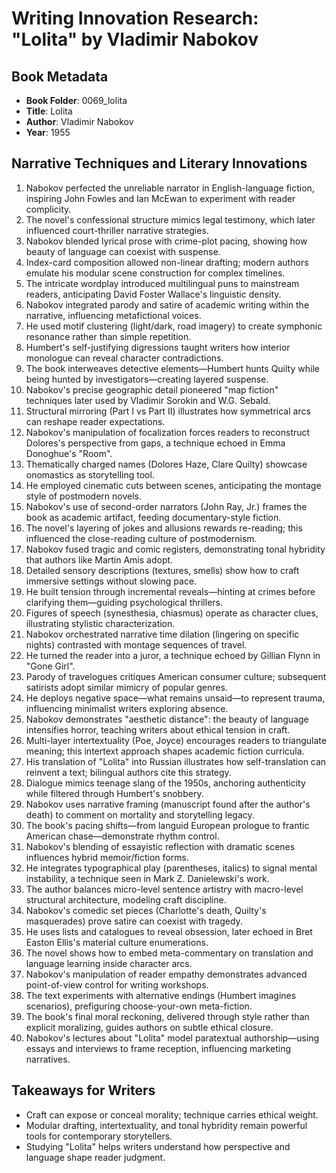 # Writing Innovation Research: "Lolita" by Vladimir Nabokov

## Book Metadata
- **Book Folder**: 0069_lolita
- **Title**: Lolita
- **Author**: Vladimir Nabokov
- **Year**: 1955

## Narrative Techniques and Literary Innovations
1. Nabokov perfected the unreliable narrator in English-language fiction, inspiring John Fowles and Ian McEwan to experiment with reader complicity.
2. The novel's confessional structure mimics legal testimony, which later influenced court-thriller narrative strategies.
3. Nabokov blended lyrical prose with crime-plot pacing, showing how beauty of language can coexist with suspense.
4. Index-card composition allowed non-linear drafting; modern authors emulate his modular scene construction for complex timelines.
5. The intricate wordplay introduced multilingual puns to mainstream readers, anticipating David Foster Wallace's linguistic density.
6. Nabokov integrated parody and satire of academic writing within the narrative, influencing metafictional voices.
7. He used motif clustering (light/dark, road imagery) to create symphonic resonance rather than simple repetition.
8. Humbert's self-justifying digressions taught writers how interior monologue can reveal character contradictions.
9. The book interweaves detective elements—Humbert hunts Quilty while being hunted by investigators—creating layered suspense.
10. Nabokov's precise geographic detail pioneered "map fiction" techniques later used by Vladimir Sorokin and W.G. Sebald.
11. Structural mirroring (Part I vs Part II) illustrates how symmetrical arcs can reshape reader expectations.
12. Nabokov's manipulation of focalization forces readers to reconstruct Dolores's perspective from gaps, a technique echoed in Emma Donoghue's "Room".
13. Thematically charged names (Dolores Haze, Clare Quilty) showcase onomastics as storytelling tool.
14. He employed cinematic cuts between scenes, anticipating the montage style of postmodern novels.
15. Nabokov's use of second-order narrators (John Ray, Jr.) frames the book as academic artifact, feeding documentary-style fiction.
16. The novel's layering of jokes and allusions rewards re-reading; this influenced the close-reading culture of postmodernism.
17. Nabokov fused tragic and comic registers, demonstrating tonal hybridity that authors like Martin Amis adopt.
18. Detailed sensory descriptions (textures, smells) show how to craft immersive settings without slowing pace.
19. He built tension through incremental reveals—hinting at crimes before clarifying them—guiding psychological thrillers.
20. Figures of speech (synesthesia, chiasmus) operate as character clues, illustrating stylistic characterization.
21. Nabokov orchestrated narrative time dilation (lingering on specific nights) contrasted with montage sequences of travel.
22. He turned the reader into a juror, a technique echoed by Gillian Flynn in "Gone Girl".
23. Parody of travelogues critiques American consumer culture; subsequent satirists adopt similar mimicry of popular genres.
24. He deploys negative space—what remains unsaid—to represent trauma, influencing minimalist writers exploring absence.
25. Nabokov demonstrates "aesthetic distance": the beauty of language intensifies horror, teaching writers about ethical tension in craft.
26. Multi-layer intertextuality (Poe, Joyce) encourages readers to triangulate meaning; this intertext approach shapes academic fiction curricula.
27. His translation of "Lolita" into Russian illustrates how self-translation can reinvent a text; bilingual authors cite this strategy.
28. Dialogue mimics teenage slang of the 1950s, anchoring authenticity while filtered through Humbert's snobbery.
29. Nabokov uses narrative framing (manuscript found after the author's death) to comment on mortality and storytelling legacy.
30. The book's pacing shifts—from languid European prologue to frantic American chase—demonstrate rhythm control.
31. Nabokov's blending of essayistic reflection with dramatic scenes influences hybrid memoir/fiction forms.
32. He integrates typographical play (parentheses, italics) to signal mental instability, a technique seen in Mark Z. Danielewski's work.
33. The author balances micro-level sentence artistry with macro-level structural architecture, modeling craft discipline.
34. Nabokov's comedic set pieces (Charlotte's death, Quilty's masquerades) prove satire can coexist with tragedy.
35. He uses lists and catalogues to reveal obsession, later echoed in Bret Easton Ellis's material culture enumerations.
36. The novel shows how to embed meta-commentary on translation and language learning inside character arcs.
37. Nabokov's manipulation of reader empathy demonstrates advanced point-of-view control for writing workshops.
38. The text experiments with alternative endings (Humbert imagines scenarios), prefiguring choose-your-own meta-fiction.
39. The book's final moral reckoning, delivered through style rather than explicit moralizing, guides authors on subtle ethical closure.
40. Nabokov's lectures about "Lolita" model paratextual authorship—using essays and interviews to frame reception, influencing marketing narratives.

## Takeaways for Writers
- Craft can expose or conceal morality; technique carries ethical weight.
- Modular drafting, intertextuality, and tonal hybridity remain powerful tools for contemporary storytellers.
- Studying "Lolita" helps writers understand how perspective and language shape reader judgment.
